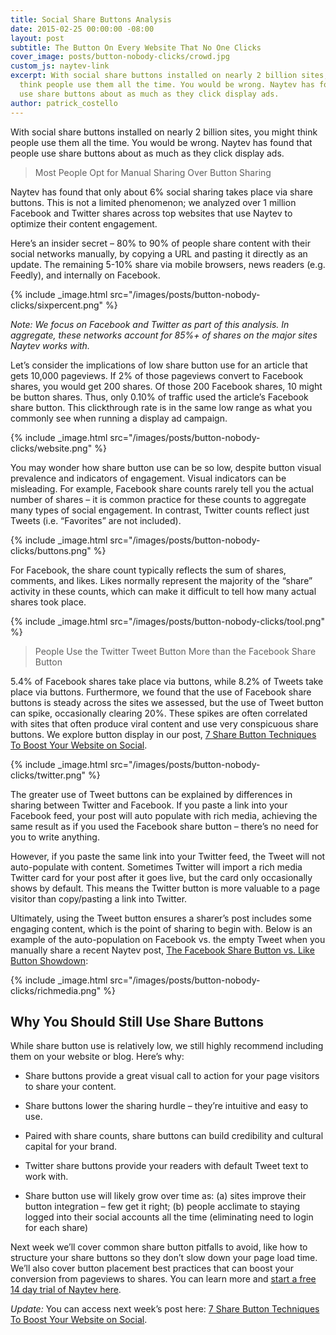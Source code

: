 ```yaml
---
title: Social Share Buttons Analysis
date: 2015-02-25 00:00:00 -08:00
layout: post
subtitle: The Button On Every Website That No One Clicks
cover_image: posts/button-nobody-clicks/crowd.jpg
custom_js: naytev-link
excerpt: With social share buttons installed on nearly 2 billion sites, you might
  think people use them all the time. You would be wrong. Naytev has found that people
  use share buttons about as much as they click display ads.
author: patrick_costello
---
```


With social share buttons installed on nearly 2 billion sites, you might think people use them all the time. You would be wrong. Naytev has found that people use share buttons about as much as they click display ads.

> Most People Opt for Manual Sharing Over Button Sharing

Naytev has found that only about 6% social sharing takes place via share buttons. This is not a limited phenomenon; we analyzed over 1 million Facebook and Twitter shares across top websites that use Naytev to optimize their content engagement.

Here’s an insider secret – 80% to 90% of people share content with their social networks manually, by copying a URL and pasting it directly as an update. The remaining 5-10% share via mobile browsers, news readers (e.g. Feedly), and internally on Facebook.

{% include _image.html src="/images/posts/button-nobody-clicks/sixpercent.png" %}

_Note: We focus on Facebook and Twitter as part of this analysis. In aggregate, these networks account for 85%+ of shares on the major sites Naytev works with._

Let’s consider the implications of low share button use for an article that gets 10,000 pageviews. If 2% of those pageviews convert to Facebook shares, you would get 200 shares. Of those 200 Facebook shares, 10 might be button shares. Thus, only 0.10% of traffic used the article’s Facebook share button. This clickthrough rate is in the same low range as what you commonly see when running a display ad campaign.

{% include _image.html src="/images/posts/button-nobody-clicks/website.png" %}

You may wonder how share button use can be so low, despite button visual prevalence and indicators of engagement. Visual indicators can be misleading. For example, Facebook share counts rarely tell you the actual number of shares – it is common practice for these counts to aggregate many types of social engagement. In contrast, Twitter counts reflect just Tweets (i.e. “Favorites” are not included).

{% include _image.html src="/images/posts/button-nobody-clicks/buttons.png" %}

For Facebook, the share count typically reflects the sum of shares, comments, and likes. Likes normally represent the majority of the “share” activity in these counts, which can make it difficult to tell how many actual shares took place.

{% include _image.html src="/images/posts/button-nobody-clicks/tool.png" %}

> People Use the Twitter Tweet Button More than the Facebook Share Button

5.4% of Facebook shares take place via buttons, while 8.2% of Tweets take place via buttons. Furthermore, we found that the use of Facebook share buttons is steady across the sites we assessed, but  the use of Tweet button can spike, occasionally clearing 20%. These spikes are often correlated with sites that often produce viral content and use very conspicuous share buttons. We explore button display in our post, [7 Share Button Techniques To Boost Your Website on Social](http://blog.naytev.com/7-share-button-techniques-boost-website-social/).

{% include _image.html src="/images/posts/button-nobody-clicks/twitter.png" %}

The greater use of Tweet buttons can be explained by differences in sharing between Twitter and Facebook. If you paste a link into your Facebook feed, your post will auto populate with rich media, achieving the same result as if you used the Facebook share button – there’s no need for you to write anything.

However, if you paste the same link into your Twitter feed, the Tweet will not auto-populate with content. Sometimes Twitter will import a rich media Twitter card for your post after it goes live, but the card only occasionally shows by default. This means the Twitter button is more valuable to a page visitor than copy/pasting a link into Twitter.

Ultimately, using the Tweet button ensures a sharer’s post includes some engaging content, which is the point of sharing to begin with. Below is an example of the auto-population on Facebook vs. the empty Tweet when you manually share a recent Naytev post, [The Facebook Share Button vs. Like Button Showdown](http://blog.naytev.com/facebook-share-button-vs-like-button-showdown):

{% include _image.html src="/images/posts/button-nobody-clicks/richmedia.png" %}

## Why You Should Still Use Share Buttons

While share button use is relatively low, we still highly recommend including them on your website or blog. Here’s why:

* Share buttons provide a great visual call to action for your page visitors to share your content.

* Share buttons lower the sharing hurdle – they’re intuitive and easy to use.

* Paired with share counts, share buttons can build credibility and cultural capital for your brand.

* Twitter share buttons provide your readers with default Tweet text to work with.

* Share button use will likely grow over time as: (a) sites improve their button integration – few get it right; (b) people acclimate to staying logged into their social accounts all the time (eliminating need to login for each share)

Next week we’ll cover common share button pitfalls to avoid, like how to structure your share buttons so they don’t slow down your page load time. We’ll also cover button placement best practices that can boost your conversion from pageviews to shares. You can learn more and <a href="https://www.naytev.com/signup" class="naytev-sponsored-link">start a free 14 day trial of Naytev here</a>.


_Update:_ You can access next week’s post here: [7 Share Button Techniques To Boost Your Website on Social](http://blog.naytev.com/7-share-button-techniques-boost-website-social/).